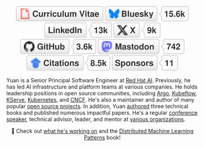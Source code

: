 <p align="center">
	<a href="https://terrytangyuan.github.io/cv.html"><img src="imgs/cv.svg" alt="Curriculum Vitae"></a>
	<a href="https://bsky.app/profile/terrytangyuan.xyz"><img src="imgs/bluesky.svg" alt="Bluesky"></a>
	<a href="https://www.linkedin.com/in/terrytangyuan"><img src="imgs/linkedin.svg" alt="LinkedIn"></a>
	<a href="https://twitter.com/TerryTangYuan"><img src="imgs/twitter.svg" alt="Twitter"></a>
	<a href="https://github.com/terrytangyuan"><img src="imgs/github.svg" alt="GitHub"></a>
	<a rel="me" href="https://fosstodon.org/@terrytangyuan"><img src="imgs/mastodon.svg" alt="Mastodon"></a>
	<a href="https://scholar.google.com/citations?user=2GYttqUAAAAJ&hl=en"><img src="imgs/citations.svg" alt="Citations"></a>
	<a href="https://github.com/sponsors/terrytangyuan"><img src="imgs/sponsors.svg" alt="Sponsors"></a>
</p>



Yuan is a Senior Principal Software Engineer at [Red Hat AI](https://www.redhat.com/en/products/ai). Previously, he has led AI infrastructure and platform teams at various companies. He holds leadership positions in open source communities, including [Argo](https://argoproj.github.io/), [Kubeflow](https://github.com/kubeflow), [KServe](https://github.com/kserve/kserve), [Kubernetes](https://github.com/kubernetes/community/tree/master/sig-list.md), and [CNCF](https://github.com/cncf/toc/tree/main/tags/tag-workloads-foundation). He's also a maintainer and author of many popular [open source projects](https://github.com/sponsors/terrytangyuan). In addition, Yuan [authored](https://terrytangyuan.github.io/cv#publications) three technical books and published numerous impactful papers. He's a regular [conference speaker](https://terrytangyuan.github.io/cv#talks), technical advisor, leader, and mentor at [various organizations](https://terrytangyuan.github.io/cv#services). 

<p align="center">📖 Check out
	<a href="https://github.com/sponsors/terrytangyuan">what he's working on</a> and the <a href="https://github.com/terrytangyuan/distributed-ml-patterns">Distributed Machine Learning Patterns</a> book!
</p>
